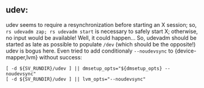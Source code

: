 udev:
----

udev seems to require a resynchronization before starting an X session;
so, `rs udevadm zap; rs udevadm start` is necessary to safely start X;
otherwise, no input would be available! Well, it could happen...
So, udevadm should be started as late as possible to populate `/dev` (which
should be the opposite!) udev is bogus here. Even tried to add conditionaly
`--noudevsync` to {device-mapper,lvm} without success:

    [ -d ${SV_RUNDIR}/udev ] || dmsetup_opts="${dmsetup_opts} --noudevsync"
	[ -d ${SV_RUNDIR}/udev ] || lvm_opts="--noudevsync"

